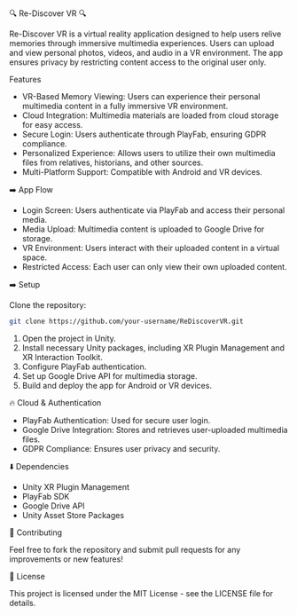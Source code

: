 🔍 Re-Discover VR 🔍

Re-Discover VR is a virtual reality application designed to help users relive memories through immersive multimedia experiences. Users can upload and view personal photos, videos, and audio in a VR environment. The app ensures privacy by restricting content access to the original user only.

Features

- VR-Based Memory Viewing: Users can experience their personal multimedia content in a fully immersive VR environment.
- Cloud Integration: Multimedia materials are loaded from cloud storage for easy access.
- Secure Login: Users authenticate through PlayFab, ensuring GDPR compliance.
- Personalized Experience: Allows users to utilize their own multimedia files from relatives, historians, and other sources.
- Multi-Platform Support: Compatible with Android and VR devices.

➡️ App Flow

- Login Screen: Users authenticate via PlayFab and access their personal media.
- Media Upload: Multimedia content is uploaded to Google Drive for storage.
- VR Environment: Users interact with their uploaded content in a virtual space.
- Restricted Access: Each user can only view their own uploaded content.

➡️ Setup

Clone the repository:

```bash
git clone https://github.com/your-username/ReDiscoverVR.git
```

1. Open the project in Unity.
2. Install necessary Unity packages, including XR Plugin Management and XR Interaction Toolkit.
3. Configure PlayFab authentication.
4. Set up Google Drive API for multimedia storage.
5. Build and deploy the app for Android or VR devices.

🔥 Cloud & Authentication

- PlayFab Authentication: Used for secure user login.
- Google Drive Integration: Stores and retrieves user-uploaded multimedia files.
- GDPR Compliance: Ensures user privacy and security.

⬇️ Dependencies

- Unity XR Plugin Management
- PlayFab SDK
- Google Drive API
- Unity Asset Store Packages

🙌 Contributing

Feel free to fork the repository and submit pull requests for any improvements or new features!

📄 License

This project is licensed under the MIT License - see the LICENSE file for details.
